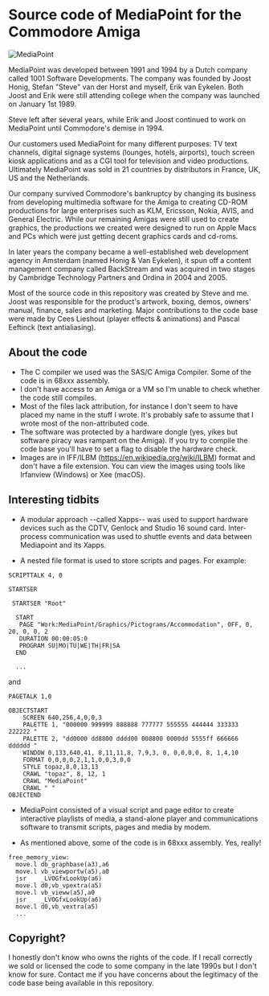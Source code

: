 # Source code of MediaPoint for the Commodore Amiga

![MediaPoint](https://pbs.twimg.com/media/Cfnrb7DVIAAQpwp.jpg)

MediaPoint was developed between 1991 and 1994 by a Dutch company called 1001 Software Developments. The company was founded by Joost Honig, Stefan "Steve" van der Horst and myself, Erik van Eykelen. Both Joost and Erik were still attending college when the company was launched on January 1st 1989.

Steve left after several years, while Erik and Joost continued to work on MediaPoint until Commodore's demise in 1994.

Our customers used MediaPoint for many different purposes: TV text channels, digital signage systems (lounges, hotels, airports), touch screen kiosk applications and as a CGI tool for television and video productions. Ultimately MediaPoint was sold in 21 countries by distributors in France, UK, US and the Netherlands.

Our company survived Commodore's bankruptcy by changing its business from developing multimedia software for the Amiga to creating CD-ROM productions for large enterprises such as KLM, Ericsson, Nokia, AVIS, and General Electric. While our remaining Amigas were still used to create graphics, the productions we created were designed to run on Apple Macs and PCs which were just getting decent graphics cards and cd-roms.

In later years the company became a well-established web development agency in Amsterdam (named Honig & Van Eykelen), it spun off a content management company called BackStream and was acquired in two stages by Cambridge Technology Partners and Ordina in 2004 and 2005.

Most of the source code in this repository was created by Steve and me. Joost was responsible for the product's artwork, boxing, demos, owners' manual, finance, sales and marketing. Major contributions to the code base were made by Cees Lieshout (player effects & animations) and Pascal Eeftinck (text antialiasing).

## About the code

- The C compiler we used was the SAS/C Amiga Compiler. Some of the code is in 68xxx assembly.
- I don't have access to an Amiga or a VM so I'm unable to check whether the code still compiles.
- Most of the files lack attribution, for instance I don't seem to have placed my name in the stuff I wrote. It's probably safe to assume that I wrote most of the non-attributed code.
- The software was protected by a hardware dongle (yes, yikes but software piracy was rampant on the Amiga). If you try to compile the code base you'll have to set a flag to disable the hardware check.
- Images are in IFF/ILBM (https://en.wikipedia.org/wiki/ILBM) format and don't have a file extension. You can view the images using tools like Irfanview (Windows) or Xee (macOS).

## Interesting tidbits

- A modular approach --called Xapps-- was used to support hardware devices such as the CDTV, Genlock and Studio 16 sound card. Inter-process communication was used to shuttle events and data between Mediapoint and its Xapps.

- A nested file format is used to store scripts and pages. For example:

```
SCRIPTTALK 4, 0

STARTSER

 STARTSER "Root"

  START
   PAGE "Work:MediaPoint/Graphics/Pictograms/Accommodation", OFF, 0, 20, 0, 0, 2
   DURATION 00:00:05:0
   PROGRAM SU|MO|TU|WE|TH|FR|SA
  END

  ...
```

and

```
PAGETALK 1,0

OBJECTSTART
	SCREEN 640,256,4,0,0,3
	PALETTE 1, "000000 999999 888888 777777 555555 444444 333333 222222 "
	PALETTE 2, "dd0000 dd8800 dddd00 008800 0000dd 5555ff 666666 dddddd "
	WINDOW 0,133,640,41, 8,11,11,8, 7,9,3, 0, 0,0,0,0, 8, 1,4,10
	FORMAT 0,0,0,0,2,1,1,0,0,3,0,0
	STYLE topaz,8,0,13,13
	CRAWL "topaz", 8, 12, 1
	CRAWL "MediaPoint"
	CRAWL " "
OBJECTEND
```

- MediaPoint consisted of a visual script and page editor to create interactive playlists of media, a stand-alone player and communications software to transmit scripts, pages and media by modem.

- As mentioned above, some of the code is in 68xxx assembly. Yes, really!

```
free_memory_view:
  move.l db_graphbase(a3),a6
  move.l vb_viewportw(a5),a0
  jsr    _LVOGfxLookUp(a6)
  move.l d0,vb_vpextra(a5)
  move.l vb_vieww(a5),a0
  jsr    _LVOGfxLookUp(a6)
  move.l d0,vb_vextra(a5)
  ...
```

## Copyright?

I honestly don't know who owns the rights of the code. If I recall correctly we sold or licensed the code to some company in the late 1990s but I don't know for sure. Contact me if you have concerns about the legitimacy of the code base being available in this repository.
